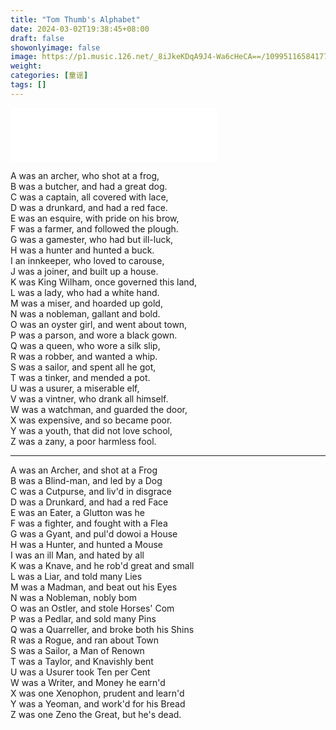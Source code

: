 ```yaml
---
title: "Tom Thumb's Alphabet"
date: 2024-03-02T19:38:45+08:00
draft: false
showonlyimage: false
image: https://p1.music.126.net/_8iJkeKDqA9J4-Wa6cHeCA==/109951165841771578.jpg?imageView&thumbnail=360y360&quality=75&tostatic=0
weight: 
categories: [童谣]
tags: []
---
```

<!--more-->
<iframe frameborder="no" border="0" marginwidth="0" marginheight="0" width=330 height=86 src="//music.163.com/outchain/player?type=2&id=1319965478&auto=1&height=66"></iframe>

A was an archer, who shot at a frog,  
B was a butcher, and had a great dog.  
C was a captain, all covered with lace,  
D was a drunkard, and had a red face.  
E was an esquire, with pride on his brow,  
F was a farmer, and followed the plough.  
G was a gamester, who had but ill-luck,  
H was a hunter and hunted a buck.  
I an innkeeper, who loved to carouse,  
J was a joiner, and built up a house.  
K was King Wilham, once governed this land,  
L was a lady, who had a white hand.  
M was a miser, and hoarded up gold,  
N was a nobleman, gallant and bold.  
O was an oyster girl, and went about town,  
P was a parson, and wore a black gown.  
Q was a queen, who wore a silk slip,  
R was a robber, and wanted a whip.  
S was a sailor, and spent all he got,  
T was a tinker, and mended a pot.  
U was a usurer, a miserable elf,  
V was a vintner, who drank all himself.  
W was a watchman, and guarded the door,  
X was expensive, and so became poor.  
Y was a youth, that did not love school,  
Z was a zany, a poor harmless fool.  

---

A was an Archer, and shot at a Frog  
B was a Blind-man, and led by a Dog  
C was a Cutpurse, and liv'd in disgrace  
D was a Drunkard, and had a red Face  
E was an Eater, a Glutton was he  
F was a fighter, and fought with a Flea  
G was a Gyant, and pul'd dowoi a House  
H was a Hunter, and hunted a Mouse  
I was an ill Man, and hated by all  
K was a Knave, and he rob'd great and small  
L was a Liar, and told many Lies  
M was a Madman, and beat out his Eyes  
N was a Nobleman, nobly bom  
O was an Ostler, and stole Horses' Com  
P was a Pedlar, and sold many Pins  
Q was a Quarreller, and broke both his Shins  
R was a Rogue, and ran about Town  
S was a Sailor, a Man of Renown  
T was a Taylor, and Knavishly bent  
U was a Usurer took Ten per Cent  
W was a Writer, and Money he earn'd  
X was one Xenophon, prudent and learn'd  
Y was a Yeoman, and work'd for his Bread  
Z was one Zeno the Great, but he's dead.  